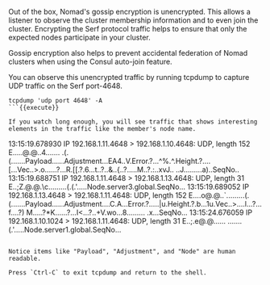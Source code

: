 Out of the box, Nomad's gossip encryption is unencrypted. This allows
a listener to observe the cluster membership information and to even
join the cluster. Encrypting the Serf protocol traffic helps to
ensure that only the expected nodes participate in your cluster.

Gossip encryption also helps to prevent accidental federation of
Nomad clusters when using the Consul auto-join feature.

You can observe this unencrypted traffic by running tcpdump to
capture UDP traffic on the Serf port-4648.

```
tcpdump 'udp port 4648' -A
```{{execute}}

If you watch long enough, you will see traffic that shows interesting
elements in the traffic like the member's node name.

```
13:15:19.678930 IP 192.168.1.11.4648 > 192.168.1.10.4648: UDP, length 152
E.....@.@..4.......
.(.(.......Payload......Adjustment...EA4..V.Error.?...^%.^.Height.?....[...Vec..>.o......?...R.[[.?.6...t..?..&..{..?.....M..?.:..xvJ.. ..J.........a)..SeqNo..
13:15:19.688751 IP 192.168.1.11.4648 > 192.168.1.13.4648: UDP, length 31
E..;Z.@.@.\c.........(.(.'.....Node.server3.global.SeqNo...
13:15:19.689052 IP 192.168.1.13.4648 > 192.168.1.11.4648: UDP, length 152
E....o@.@..`.........(.(.......Payload......Adjustment....C.A...Error.?.....|u.Height.?.b...1u.Vec..>....l...?...f....?)        M.....?*K......?...I<...?..+V.wo...8......... .x...SeqNo...
13:15:24.676059 IP 192.168.1.10.1024 > 192.168.1.11.4648: UDP, length 31
E..;.e@.@......
.......(.'.....Node.server1.global.SeqNo...
```

Notice items like "Payload", "Adjustment", and "Node" are human readable.

Press `Ctrl-C` to exit tcpdump and return to the shell.
